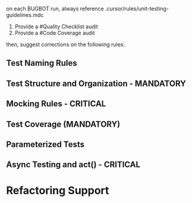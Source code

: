 on each BUGBOT run, always reference .cursor/rules/unit-testing-guidelines.mdc

1. Provide a #Quality Checklist audit
2. Provide a #Code Coverage audit

then, suggest corrections on the following rules:

## Test Naming Rules
## Test Structure and Organization - MANDATORY
## Mocking Rules - CRITICAL
## Test Coverage (MANDATORY)
## Parameterized Tests
## Async Testing and act() - CRITICAL
# Refactoring Support

